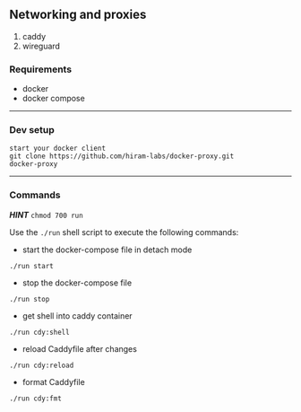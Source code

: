 ## Networking and proxies

1. caddy
2. wireguard

### Requirements

- docker
- docker compose

---

### Dev setup

```
start your docker client
git clone https://github.com/hiram-labs/docker-proxy.git
docker-proxy
```

---

### Commands

**_HINT_** `chmod 700 run`

Use the `./run` shell script to execute the following commands:

- start the docker-compose file in detach mode

```
./run start
```

- stop the docker-compose file

```
./run stop
```

- get shell into caddy container

```
./run cdy:shell
```

- reload Caddyfile after changes

```
./run cdy:reload
```

- format Caddyfile

```
./run cdy:fmt
```
